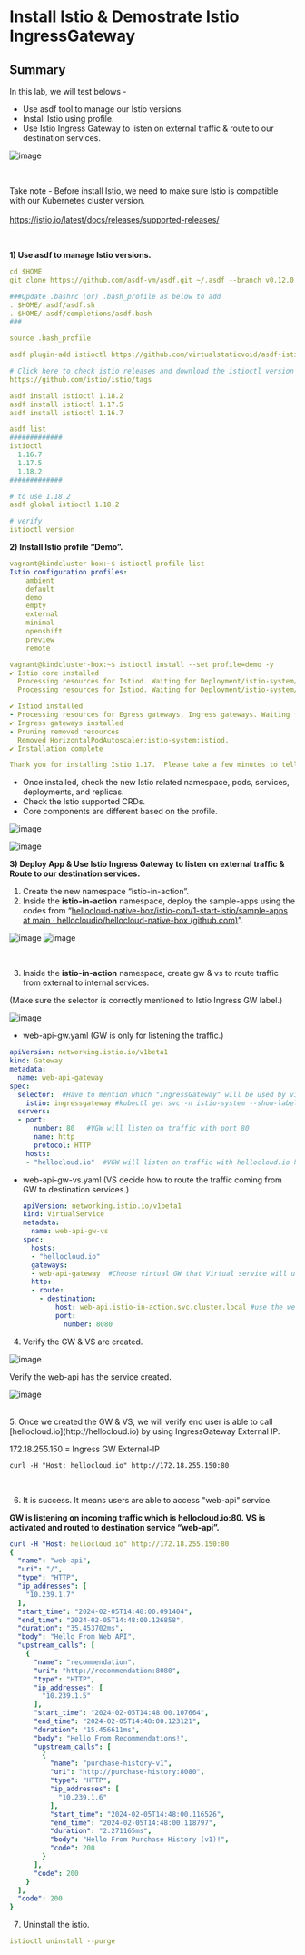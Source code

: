 # Install Istio & Demostrate Istio IngressGateway
## Summary
In this lab, we will test belows - 

-  Use asdf tool to manage our Istio versions. 
-  Install Istio using profile.
-  Use Istio Ingress Gateway to listen on external traffic & route to our destination services.

![image](https://github.com/myathway-lab/Istio-IngressGateway/assets/157335804/4f13c5e3-0731-42ef-afbb-6b60ae591ea0)

<br>

Take note - Before install Istio, we need to make sure Istio is compatible with our Kubernetes cluster version.  
<br>
https://istio.io/latest/docs/releases/supported-releases/     

<br>

**1) Use asdf to manage Istio versions.**

```yaml
cd $HOME
git clone https://github.com/asdf-vm/asdf.git ~/.asdf --branch v0.12.0

###Update .bashrc (or) .bash_profile as below to add
. $HOME/.asdf/asdf.sh
. $HOME/.asdf/completions/asdf.bash
###

source .bash_profile

asdf plugin-add istioctl https://github.com/virtualstaticvoid/asdf-istioctl.git

# Click here to check istio releases and download the istioctl version you want.
https://github.com/istio/istio/tags

asdf install istioctl 1.18.2
asdf install istioctl 1.17.5
asdf install istioctl 1.16.7

asdf list
#############
istioctl
  1.16.7
  1.17.5
  1.18.2
#############

# to use 1.18.2
asdf global istioctl 1.18.2

# verify
istioctl version
```


**2) Install Istio profile “Demo”.**

```yaml
vagrant@kindcluster-box:~$ istioctl profile list
Istio configuration profiles:
    ambient
    default
    demo
    empty
    external
    minimal
    openshift
    preview
    remote
```

```yaml
vagrant@kindcluster-box:~$ istioctl install --set profile=demo -y
✔ Istio core installed
  Processing resources for Istiod. Waiting for Deployment/istio-system/istiod                                 ✔ Istio cor✔ Istio core installed
  Processing resources for Istiod. Waiting for Deployment/istio-system/istiod

✔ Istiod installed
- Processing resources for Egress gateways, Ingress gateways. Waiting for Deployment/istio-system/istio-egress✔ Egress gateways installed
✔ Ingress gateways installed
- Pruning removed resources                                                                                     Removed HorizontalPodAutoscaler:istio-system:istio-ingressgateway.
  Removed HorizontalPodAutoscaler:istio-system:istiod.
✔ Installation complete                                                                                       Making this installation the default for injection and validation.

Thank you for installing Istio 1.17.  Please take a few minutes to tell us about your install/upgrade experience!  https://forms.gle/hMHGiwZHPU7UQRWe9
```

- Once installed, check the new Istio related namespace, pods, services, deployments, and replicas.
- Check the Istio supported CRDs.
- Core components are different based on the profile.

![image](https://github.com/myathway-lab/Istio-IngressGateway/assets/157335804/adf25be3-a591-4430-af5d-7a9fe6d82d8d)


![image](https://github.com/myathway-lab/Istio-IngressGateway/assets/157335804/8f2bde50-efae-4e44-bd0b-46d39476f4e6)


**3) Deploy App & Use Istio Ingress Gateway to listen on external traffic & Route to our destination services.**


1. Create the new namespace “istio-in-action”.
2. Inside the **istio-in-action** namespace, deploy the sample-apps using the codes from “[hellocloud-native-box/istio-cop/1-start-istio/sample-apps at main · hellocloudio/hellocloud-native-box (github.com)](https://github.com/hellocloudio/hellocloud-native-box/tree/main/istio-cop/1-start-istio/sample-apps)”.

![image](https://github.com/myathway-lab/Istio-IngressGateway/assets/157335804/b6b02916-7818-4528-9261-3e92e8bf1ec0)
![image](https://github.com/myathway-lab/Istio-IngressGateway/assets/157335804/f458fadf-987a-4f2c-a4b2-5ef4d308c783)

<br>

3. Inside the **istio-in-action** namespace, create gw & vs to route traffic from external to internal services. 

(Make sure the selector is correctly mentioned to Istio Ingress GW label.)
        
![image](https://github.com/myathway-lab/Istio-IngressGateway/assets/157335804/347bbe13-fc8d-4921-b7b9-fbfc9404fffa)    

- web-api-gw.yaml  (GW is only for listening the traffic.)

```yaml
apiVersion: networking.istio.io/v1beta1
kind: Gateway   
metadata:
  name: web-api-gateway
spec:
  selector:  #Have to mention which "IngressGateway" will be used by virtual GW.
    istio: ingressgateway #kubectl get svc -n istio-system --show-labels
  servers:
  - port:
      number: 80   #VGW will listen on traffic with port 80
      name: http
      protocol: HTTP
    hosts:
    - "hellocloud.io"  #VGW will listen on traffic with hellocloud.io hostname
```
- web-api-gw-vs.yaml (VS decide how to route the traffic coming from GW to destination services.)
    
    ```yaml
    apiVersion: networking.istio.io/v1beta1
    kind: VirtualService
    metadata:
      name: web-api-gw-vs
    spec:
      hosts:
      - "hellocloud.io"
      gateways:
      - web-api-gateway  #Choose virtual GW that Virtual service will use. 
      http:
      - route:
        - destination:
            host: web-api.istio-in-action.svc.cluster.local #use the web-api app's svc name
            port:
              number: 8080 
    ```
    



4. Verify the GW & VS are created. 

![image](https://github.com/myathway-lab/Istio-IngressGateway/assets/157335804/3121eb35-8a27-4870-ad4e-58d7670dce8c)


Verify the web-api has the service created.

![image](https://github.com/myathway-lab/Istio-IngressGateway/assets/157335804/c304a221-630f-40a5-bc3c-afadc90b7645)

<br>
5. Once we created the GW & VS, we will verify end user is able to call [hellocloud.io](http://hellocloud.io) by using IngressGateway External IP. 

172.18.255.150 = Ingress GW External-IP

```
curl -H "Host: hellocloud.io" http://172.18.255.150:80
```

<br>

6. It is success. It means users are able to access "web-api" service.

**GW is listening on incoming traffic which is hellocloud.io:80. VS is activated and routed to destination service “web-api”.**


```yaml
curl -H "Host: hellocloud.io" http://172.18.255.150:80
{
  "name": "web-api",
  "uri": "/",
  "type": "HTTP",
  "ip_addresses": [
    "10.239.1.7"
  ],
  "start_time": "2024-02-05T14:48:00.091404",
  "end_time": "2024-02-05T14:48:00.126858",
  "duration": "35.453702ms",
  "body": "Hello From Web API",
  "upstream_calls": [
    {
      "name": "recommendation",
      "uri": "http://recommendation:8080",
      "type": "HTTP",
      "ip_addresses": [
        "10.239.1.5"
      ],
      "start_time": "2024-02-05T14:48:00.107664",
      "end_time": "2024-02-05T14:48:00.123121",
      "duration": "15.456611ms",
      "body": "Hello From Recommendations!",
      "upstream_calls": [
        {
          "name": "purchase-history-v1",
          "uri": "http://purchase-history:8080",
          "type": "HTTP",
          "ip_addresses": [
            "10.239.1.6"
          ],
          "start_time": "2024-02-05T14:48:00.116526",
          "end_time": "2024-02-05T14:48:00.118797",
          "duration": "2.271165ms",
          "body": "Hello From Purchase History (v1)!",
          "code": 200
        }
      ],
      "code": 200
    }
  ],
  "code": 200
}
```

7) Uninstall the istio.

```yaml
istioctl uninstall --purge
```

